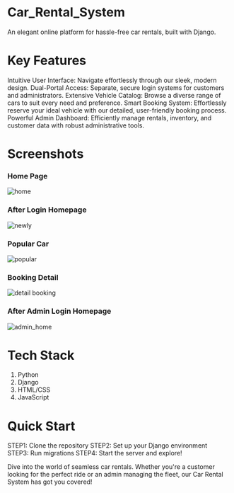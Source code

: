 # Car_Rental_System
An elegant online platform for hassle-free car rentals, built with Django.
# Key Features
Intuitive User Interface: Navigate effortlessly through our sleek, modern design.
Dual-Portal Access: Separate, secure login systems for customers and administrators.
Extensive Vehicle Catalog: Browse a diverse range of cars to suit every need and preference.
Smart Booking System: Effortlessly reserve your ideal vehicle with our detailed, user-friendly booking process.
Powerful Admin Dashboard: Efficiently manage rentals, inventory, and customer data with robust administrative tools.
# Screenshots
### Home Page
![home](https://cloud.githubusercontent.com/assets/13767521/17458380/5c871d58-5c30-11e6-9ea6-b4f804589d0b.png)

### After Login Homepage
![newly](https://cloud.githubusercontent.com/assets/13767521/17458302/b7c6c15c-5c2e-11e6-8cc8-b27faa0ace99.png)

### Popular Car 
![popular](https://cloud.githubusercontent.com/assets/13767521/17458301/b7990f8c-5c2e-11e6-96ea-e93bf1518332.png)

### Booking Detail
![detail booking](https://cloud.githubusercontent.com/assets/13767521/17458295/b131aa5a-5c2e-11e6-8ed6-2ad60480610c.png)

### After Admin Login Homepage
![admin_home](https://cloud.githubusercontent.com/assets/13767521/17458294/b12fa1a6-5c2e-11e6-8052-b98289d8bf56.png)
# Tech Stack
1. Python
2. Django
3. HTML/CSS
4. JavaScript

# Quick Start
STEP1: Clone the repository
STEP2: Set up your Django environment
STEP3: Run migrations
STEP4: Start the server and explore!

Dive into the world of seamless car rentals. Whether you're a customer looking for the perfect ride or an admin managing the fleet, our Car Rental System has got you covered!

